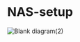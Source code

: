 # NAS-setup
![Blank diagram(2)](https://github.com/ilianvo/NAS-setup/assets/119301418/a78a5664-a1b6-476b-a305-e8bf9125f2ce)
